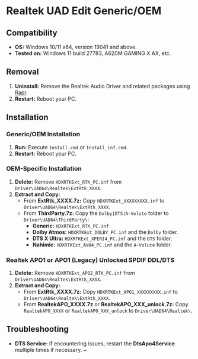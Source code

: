 # Realtek UAD Edit Generic/OEM

## Compatibility
- **OS:** Windows 10/11 x64, version 19041 and above.
- **Tested on:** Windows 11 build 27783, A620M GAMING X AX, etc.

## Removal
1. **Uninstall:** Remove the Realtek Audio Driver and related packages using [Rapr][DriverStoreExplorer].
2. **Restart:** Reboot your PC.

## Installation

### Generic/OEM Installation
1. **Run:** Execute `Install.cmd` or `Install_inf.cmd`.
2. **Restart:** Reboot your PC.

### OEM-Specific Installation
1. **Delete:** Remove `HDXRTKExt_RTK_PC.inf` from `Driver\UAD64\Realtek\ExtRtk_XXXX`.
2. **Extract and Copy:**
   - From **ExtRtk_XXXX.7z:** Copy `HDXRTKExt_XXXXXXXXX.inf` to `Driver\UAD64\Realtek\ExtRtk_XXXX`.
   - From **ThirdParty.7z:** Copy the `Dolby|DTS|A-Volute` folder to `Driver\UAD64\ThirdParty\`:
     - **Generic:** `HDXRTKExt_RTK_PC.inf`
     - **Dolby Atmos:** `HDXRTKExt_DOLBY_PC.inf` and the `Dolby` folder.
     - **DTS X Ultra:** `HDXRTKExt_XPERI4_PC.inf` and the `DTS` folder.
     - **Nahimic:** `HDXRTKExt_AVO4_PC.inf` and the `A-Volute` folder.

### Realtek APO1 or APO1 (Legacy) Unlocked SPDIF DDL/DTS
1. **Delete:** Remove `HDXRTKExt_APO2_RTK_PC.inf` from `Driver\UAD64\Realtek\ExtRtk_XXXX`.
2. **Extract and Copy:**
   - From **ExtRtk_XXXX.7z:** Copy `HDXRTKExt_APO1_XXXXXXXXX.inf` to `Driver\UAD64\Realtek\ExtRtk_XXXX`.
   - From **RealtekAPO_XXXX.7z** or **RealtekAPO_XXX_unlock.7z:** Copy `RealtekAPO_XXXX` or `RealtekAPO_XXX_unlock` to `Driver\UAD64\Realtek\`.

## Troubleshooting
- **DTS Service:** If encountering issues, restart the **DtsApo4Service** multiple times if necessary. ~

[DriverStoreExplorer]: https://github.com/lostindark/DriverStoreExplorer
